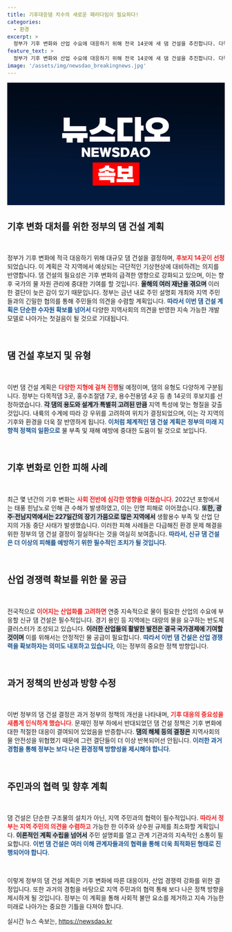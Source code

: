 ```yaml
---
title: 기후대응댐 치수의 새로운 패러다임이 필요하다!
categories:
  - 환경
excerpt: >
  정부가 기후 변화와 산업 수요에 대응하기 위해 전국 14곳에 새 댐 건설을 추진합니다. 다목적 및 홍수조절 댐 건설의 필요성이 커지는 가운데, 과거 정책 실패를 교훈 삼아 신속한 진행이 절실합니다. 이 기회를 놓치지 마세요!
feature_text: >
  정부가 기후 변화와 산업 수요에 대응하기 위해 전국 14곳에 새 댐 건설을 추진합니다. 다목적 및 홍수조절 댐 건설의 필요성이 커지는 가운데, 과거 정책 실패를 교훈 삼아 신속한 진행이 절실합니다. 이 기회를 놓치지 마세요!
image: '/assets/img/newsdao_breakingnews.jpg'
---
```


<p><img src="/assets/img/newsdao_breakingnews.jpg" alt="firstkoreanews 속보" /></p>

<h2 data-ke-size="size26">기후 변화 대처를 위한 정부의 댐 건설 계획</h2>

<p data-ke-size="size16">&nbsp;</p>

<p>정부가 기후 변화에 적극 대응하기 위해 대규모 댐 건설을 결정하며, <b><span style="color: #ee2323;">후보지 14곳이 선정</span></b>되었습니다. 이 계획은 각 지역에서 예상되는 극단적인 기상현상에 대비하려는 의지를 반영합니다. 댐 건설의 필요성은 기후 변화의 급격한 영향으로 강화되고 있으며, 이는 향후 국가의 물 자원 관리에 중대한 기여를 할 것입니다. <b><span style="background-color: #21538527;">올해의 여러 재난을 겪으며</span></b> 이러한 결단이 늦은 감이 있기 때문입니다. 정부는 금년 내로 주민 설명회 개최와 지역 주민들과의 긴밀한 협의를 통해 주민들의 의견을 수렴할 계획입니다. <b><span style="color: #1a5490;">따라서 이번 댐 건설 계획은 단순한 수자원 확보를 넘어서</span></b> 다양한 지역사회의 의견을 반영한 지속 가능한 개발 모델로 나아가는 첫걸음이 될 것으로 기대됩니다.</p>

<p data-ke-size="size16">&nbsp;</p>

<h2 data-ke-size="size26">댐 건설 후보지 및 유형</h2>

<p data-ke-size="size16">&nbsp;</p>

<p>이번 댐 건설 계획은 <b><span style="color: #ee2323;">다양한 지형에 걸쳐 진행</span></b>될 예정이며, 댐의 유형도 다양하게 구분됩니다. 정부는 다목적댐 3곳, 홍수조절댐 7곳, 용수전용댐 4곳 등 총 14곳의 후보지를 선정하였습니다. <b><span style="background-color: #21538527;">각 댐의 용도와 설계가 특별히 고려된 만큼</span></b> 지역 특성에 맞는 형질을 갖출 것입니다. 내륙의 수계에 따라 강 우위를 고려하여 위치가 결정되었으며, 이는 각 지역의 기후와 환경을 더욱 잘 반영하게 됩니다. <b><span style="color: #1a5490;">이처럼 체계적인 댐 건설 계획은 정부의 미래 지향적 정책의 일환으로</span></b> 물 부족 및 재해 예방에 중대한 도움이 될 것으로 보입니다.</p>

<p data-ke-size="size16">&nbsp;</p>

<h2 data-ke-size="size26">기후 변화로 인한 피해 사례</h2>

<p data-ke-size="size16">&nbsp;</p>

<p>최근 몇 년간의 기후 변화는 <b><span style="color: #ee2323;">사회 전반에 심각한 영향을 미쳤습니다</span></b>. 2022년 포항에서는 태풍 힌남노로 인해 큰 수해가 발생하였고, 이는 인명 피해로 이어졌습니다. <b><span style="background-color: #21538527;">또한, 광주·전남지역에서는 227일간의 장기 가뭄으로 많은 지역에서</span></b> 생활용수 부족 및 산업 단지의 가동 중단 사태가 발생했습니다. 이러한 피해 사례들은 다급해진 환경 문제 해결을 위한 정부의 댐 건설 결정이 절실하다는 것을 여실히 보여줍니다. <b><span style="color: #1a5490;">따라서, 신규 댐 건설은 더 이상의 피해를 예방하기 위한 필수적인 조치가 될 것입니다</span></b>.</p>

<p data-ke-size="size16">&nbsp;</p>

<h2 data-ke-size="size26">산업 경쟁력 확보를 위한 물 공급</h2>

<p data-ke-size="size16">&nbsp;</p>

<p>전국적으로 <b><span style="color: #ee2323;">이어지는 산업화를 고려하면</span></b> 연중 지속적으로 물이 필요한 산업의 수요에 부응할 신규 댐 건설은 필수적입니다. 경기 용인 등 지역에는 대량의 물을 요구하는 반도체 클러스터가 조성되고 있습니다. <b><span style="background-color: #21538527;">이러한 산업들의 활발한 발전은 결국 국가경제에 기여할 것이며</span></b> 이를 위해서는 안정적인 물 공급이 필요합니다. <b><span style="color: #1a5490;">따라서 이번 댐 건설은 산업 경쟁력을 확보하자는 의미도 내포하고 있습니다</span></b>, 이는 정부의 중요한 정책 방향입니다.</p>

<p data-ke-size="size16">&nbsp;</p>

<h2 data-ke-size="size26">과거 정책의 반성과 방향 수정</h2>

<p data-ke-size="size16">&nbsp;</p>

<p>이번 정부의 댐 건설 결정은 과거 정부의 정책의 개선을 나타내며, <b><span style="color: #ee2323;">기후 대응의 중요성을 새롭게 인식하게 했습니다</span></b>. 문재인 정부 하에서 반대되었던 댐 건설 정책은 기후 변화에 대한 적절한 대응이 결여되어 있었음을 반증합니다. <b><span style="background-color: #21538527;">댐의 해체 등의 결정은</span></b> 지역사회의 물 안전성을 위협했기 때문에 그런 결단들이 더 이상 반복되어선 안됩니다. <b><span style="color: #1a5490;">이러한 과거 경험을 통해 정부는 보다 나은 환경정책 방향성을 제시해야 합니다</span></b>.</p>

<p data-ke-size="size16">&nbsp;</p>

<h2 data-ke-size="size26">주민과의 협력 및 향후 계획</h2>

<p data-ke-size="size16">&nbsp;</p>

<p>댐 건설은 단순한 구조물의 설치가 아닌, 지역 주민과의 협력이 필수적입니다. <b><span style="color: #ee2323;">따라서 정부는 지역 주민의 의견을 수렴하고</span></b> 가능한 한 이주와 상수원 규제를 최소화할 계획입니다. <b><span style="background-color: #21538527;">이론적인 계획 수립을 넘어서</span></b> 주민 설명회를 열고 관계 기관과의 지속적인 소통이 필요합니다. <b><span style="color: #1a5490;">이번 댐 건설은 여러 이해 관계자들과의 협력을 통해 더욱 최적화된 형태로 진행되어야 합니다</span></b>.</p>

<p data-ke-size="size16">&nbsp;</p>

<p>이렇게 정부의 댐 건설 계획은 기후 변화에 따른 대응이자, 산업 경쟁력 강화를 위한 결정입니다. 또한 과거의 경험을 바탕으로 지역 주민과의 협력 통해 보다 나은 정책 방향을 제시하게 될 것입니다. 정부는 이 계획을 통해 사회적 불안 요소를 제거하고 지속 가능한 미래로 나아가는 중요한 기틀을 다져야 합니다.</p>
실시간 뉴스 속보는, <a href="https://newsdao.kr" rel="dofollow">https://newsdao.kr</a>



